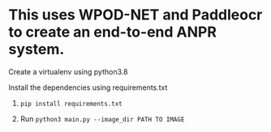 # This uses WPOD-NET and Paddleocr to create an end-to-end ANPR system.
<p>Create a virtualenv using python3.8</p>
<p>Install the dependencies using requirements.txt</p>

1. ```pip install requirements.txt```

2. Run ```python3 main.py --image_dir PATH TO IMAGE```
